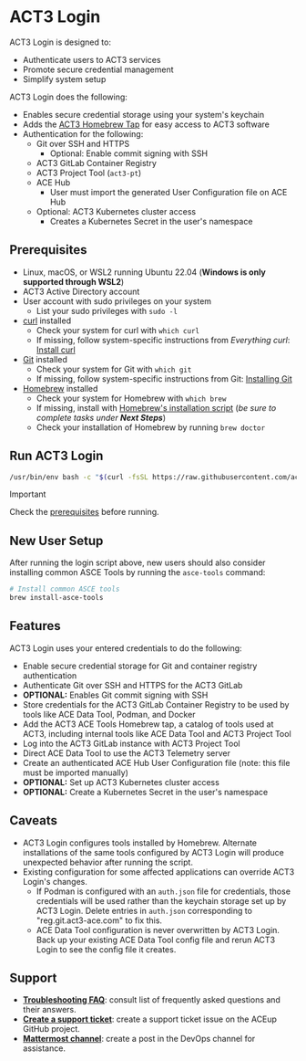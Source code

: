 # ACT3 Login

ACT3 Login is designed to:

- Authenticate users to ACT3 services
- Promote secure credential management
- Simplify system setup

ACT3 Login does the following:

- Enables secure credential storage using your system's keychain
- Adds the [ACT3 Homebrew Tap](https://github.com/act3-ai/homebrew-tap) for easy access to ACT3 software
- Authentication for the following:
  - Git over SSH and HTTPS
    - Optional: Enable commit signing with SSH
  - ACT3 GitLab Container Registry
  - ACT3 Project Tool (`act3-pt`)
  - ACE Hub
    - User must import the generated User Configuration file on ACE Hub
  - Optional: ACT3 Kubernetes cluster access
    - Creates a Kubernetes Secret in the user's namespace

## Prerequisites

- Linux, macOS, or WSL2 running Ubuntu 22.04 (**Windows is only supported through WSL2**)
- ACT3 Active Directory account
- User account with sudo privileges on your system
  - List your sudo privileges with `sudo -l`
- [curl](https://everything.curl.dev/) installed
  - Check your system for curl with `which curl`
  - If missing, follow system-specific instructions from *Everything curl*: [Install curl](https://everything.curl.dev/get)
- [Git](https://git-scm.com) installed
  - Check your system for Git with `which git`
  - If missing, follow system-specific instructions from Git: [Installing Git](https://git-scm.com/book/en/v2/Getting-Started-Installing-Git)
- [Homebrew](https://brew.sh/) installed
  - Check your system for Homebrew with `which brew`
  - If missing, install with [Homebrew's installation script](https://brew.sh/) (*be sure to complete tasks under **Next Steps***)
  - Check your installation of Homebrew by running `brew doctor`

## Run ACT3 Login

```sh
/usr/bin/env bash -c "$(curl -fsSL https://raw.githubusercontent.com/act3-ace/aceup/main/act3-login/act3-login)"
```

> [!IMPORTANT]
>
> Check the [prerequisites](#prerequisites) before running.

## New User Setup

After running the login script above, new users should also consider installing common ASCE Tools by running the `asce-tools` command:

```sh
# Install common ASCE tools
brew install-asce-tools
```

## Features

ACT3 Login uses your entered credentials to do the following:

- Enable secure credential storage for Git and container registry authentication
- Authenticate Git over SSH and HTTPS for the ACT3 GitLab
- **OPTIONAL:** Enables Git commit signing with SSH
- Store credentials for the ACT3 GitLab Container Registry to be used by tools like ACE Data Tool, Podman, and Docker
- Add the ACT3 ACE Tools Homebrew tap, a catalog of tools used at ACT3, including internal tools like ACE Data Tool and ACT3 Project Tool
- Log into the ACT3 GitLab instance with ACT3 Project Tool
- Direct ACE Data Tool to use the ACT3 Telemetry server
- Create an authenticated ACE Hub User Configuration file (note: this file must be imported manually)
- **OPTIONAL:** Set up ACT3 Kubernetes cluster access
- **OPTIONAL:** Create a Kubernetes Secret in the user's namespace

## Caveats

- ACT3 Login configures tools installed by Homebrew. Alternate installations of the same tools configured by ACT3 Login will produce unexpected behavior after running the script.
- Existing configuration for some affected applications can override ACT3 Login's changes.
  - If Podman is configured with an `auth.json` file for credentials, those credentials will be used rather than the keychain storage set up by ACT3 Login. Delete entries in `auth.json` corresponding to "reg.git.act3-ace.com" to fix this.
  - ACE Data Tool configuration is never overwritten by ACT3 Login. Back up your existing ACE Data Tool config file and rerun ACT3 Login to see the config file it creates.

## Support

- **[Troubleshooting FAQ](docs/troubleshooting-faq.md)**: consult list of frequently asked questions and their answers.
- **[Create a support ticket](https://github.com/act3-ace/aceup/issues/new)**: create a support ticket issue on the ACEup GitHub project.
- **[Mattermost channel](https://chat.git.act3-ace.com/act3/channels/devops)**: create a post in the DevOps channel for assistance.
